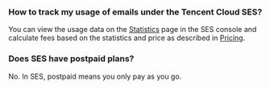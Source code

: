 [](id:que1) 

### How to track my usage of emails under the Tencent Cloud SES?
You can view the usage data on the [Statistics](https://console.cloud.tencent.com/ses/stats) page in the SES console and calculate fees based on the statistics and price as described in [Pricing](https://intl.cloud.tencent.com/document/product/1084/39335).

 

[](id:que2) 
### Does SES have postpaid plans?
No. In SES, postpaid means you only pay as you go.

